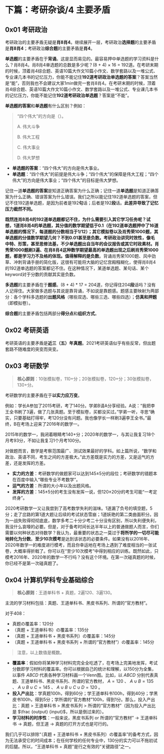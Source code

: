 # 下篇：考研杂谈/4 主要矛盾

## 0x01 考研政治

考研政治的主要矛盾无疑是**肖8肖4**。继续展开一层，考研政治**选择题**的主要矛盾是**肖8肖4**；考研政治**综合题**的主要矛盾是**肖4**。

**单选题**的主要矛盾在于**背诵**。这是显而易见的。最容易押中单选题的学习资料是什么？肖8肖4。肖8肖4单选题的总数是多少呢？(8 + 4) × 16 = 192道。在考研末期的时候，顶着肖4综合题、英语10篇大作文10篇小作文、数学套路以及一堆公式、专业课几本书的记忆压力，你能不能记住**192道考研政治单选题的答案**？答案当然是“能”，否则我也不会建议大家1min做完一套肖8肖4。在考研末期的时候，顶着肖4综合题、英语10篇大作文10篇小作文、数学套路以及一堆公式、专业课几本书的记忆压力，你能不能记住**192道考研政治单选题**？答案是“不能”。

**单选题的答案**和**单选题**有什么区别？例如：

> “四个伟大”的方向是（）。
>
> A. 伟大斗争
>
> B. 伟大工程
>
> C. 伟大事业
>
> D. 伟大梦想

- **单选题的答案**：“四个伟大”的方向是伟大事业。
- **单选题**：“四个伟大”的前提是伟大斗争；“四个伟大”的保障是伟大工程；“四个伟大”的方向是伟大事业；“四个伟大”的目标是伟大梦想。

记住一道**单选题的答案**是知道正确答案为什么正确；记住一道**单选题**是知道正确答案为什么正确、错误答案为什么错误。我们之所以能记住192道单选题的答案，但记不住192道单选题，是因为前者是192**句**话；后者是192**段**话。**此差异导致了记忆压力截然不同。**

**既然连肖8肖4的192道单选题都记不住，为什么需要引入其它学习任务呢？**试想，1道肖8肖4的单选题，其分值的数学期望低于0.1（在192道单选题押中了16道单选题的情况下，每道题的分数相当于1/12）；其它模拟卷以及肖秀荣1000题，其单选题的分值数学期望几何？不到0.01甚至是负数。考研政治讲究时效性，像毛中特、形策，甚至思修法基，不少单选题出自当年的会议报告或其它时政素材。肖秀荣1000题刷3遍、在肖8肖4这种数学期望最高的单选题出现之后刷肖秀荣1000题，都是学习力不及格的体现。值得解释的是**负数**。背诵肖秀荣1000题、风中劲草、冲刺背诵手册的简化版，这很有可能将大脑的记忆宫殿糨糊化，使得肖8肖4的192道单选题的答案都记不住。在这种情况下，某道单选题、某句话、某个keyword对于分数的贡献其实是负数。

**多选题**的主要矛盾在于**题感**。(8 + 4) * 17 = 204道，你记得住204**段**话吗？没有人记得住。大家做多选题与其说是靠背诵，不如说是靠题感。题感主要映射为两部分：各个学科多选题的**出题风格**（哪些双选、哪些三选、哪些四选）；**仿真和押题**（即模拟卷）。

**综合题**的主要矛盾包括两部分**得分点**和**组织方式**。

## 0x02 考研英语

考研英语的主要矛盾是**近三（五）年真题**。2021考研英语似乎有些反常，但出题套路不随难度的突变而突变。

## 0x03 考研数学

> **核心原则**：10张模拟卷，110+分；20张模拟卷，120+分；30张模拟卷，130+分。

考研数学的主要矛盾在于**以实力应万变**。

例如：学长A参加了2015考研，考了140分。学弟B请A分享经验。A说：“我把李王全书刷了3遍，做了几张真题。至于模拟卷，买都没买过。”学弟一听，寻思“确实，只要基础打得牢，考120分没有问题。我也像学长一样刷3遍李王全书。”最终，B在考场上迎来了2016年的数学一。

2015年的数学一，我闭着眼睛考140+分；2020年的数学一，与其让我复习18个月考93分，不如让我复习1个月考100分。

对做题而言，数学是考察范围最广、测试效果最好的学科。如上篇所说，“数学和政治、英语不同，考生之间的方差极大。”此方差既是实力的方差，又是运气的方差，还是发挥的方差。

- **实力的方差**：考研数学的做题家可以达到145±5分的段位；考研数学的错题本在百度中输入“哪些专业不考数学”。
- **运气的方差**：所谓的大小年以及出题风格。
- **发挥的方差**：145±5分的考生没有发挥一说，但120±20分的考生可能“一考定终身”。

2020考研数学一又让我尝到了高考数学失利的滋味。1道漏了负号的填空题，5分；走了岔路的第1道大题让后续的考试状态雪崩；1道妖艳的第二类曲面积分。因为一战失败得彻彻底底，数学多考二十分少考二十分没有区别，所以失利便失利，我没什么哀嚎的必要。但是，对于备考时间长达半年以上的普通做题人而言，你们需要以何种状态对待数学？我认为，最重要的状态之一莫过于**将所学的一切尽可能地转化为分数**。**至少10次模考**是达到该状态的必要条件。如果没有以2016年、2020年数学一的难度进行模考，而且你幸运地在考场上遇到了难度相当的一张试卷，大概率得折戟了。你可以在“至少10次模考”中得到相应的训练。既然如此，只模考2016年、2020年的数学一不行吗？没有这个环境。在第一次碰真题的时候，你已经不是第一次碰真题了。

## 0x04 计算机学科专业基础综合

> **核心原则**：王道单科书 + 真题，2遍120、3遍130。

主流的学习材料包括：真题、王道单科书、黑皮书系列、所谓的“官方教材”。

对于408：

- 真题の覆盖率：120分
- （真题 + 王道单科书）の覆盖率：135分
- （真题 + 王道单科书 + 黑皮书系列）の覆盖率：145分
- （真题 + 王道单科书 + 黑皮书系列 + 所谓的“官方教材”）の覆盖率：145分

> 注意，以上数值是概数。

- **覆盖率**：假如你将某种学习材料完完全全吃透了，在考场上完美地发挥，考试分数即学习材料的覆盖率。你可以根据自己的统计和理解，以150分为全集，以事件 $ABCD$ 代表各种学习材料画一个Venn图。比如，以 $ABCD$ 分别代表真题、王道单科书、黑皮书系列、所谓的官方教材， $A = 120$ 、 $A ∪ B = 135$ 、 $A ∪ B ∪ C = 145$ 、 $A ∪ B ∪ C ∪ D = 120$ 。
- **投入产出比**：学真题100h，得到60分；学王道单科书100h，得到40分；学黑皮书100h，得到5分；学所谓的“官方教材”100h，得到1分。那么，投入产出比：真题 > 王道单科书 > 黑皮书系列 > 所谓的“官方教材”（因为投入产出比是 $\frac {output} {input}$，所以是倒过来的）。
- **学习材料的时序性**：一般来说，黑皮书系列 or 所谓的“官方教材” → 王道单科书 → 真题，但王道 → 真题的打开方式也是可行的。

我们几乎可以排除“（真题 + 王道单科书 + 黑皮书系列）の覆盖率”的备考方式，因为无法承受它的时间成本；在任何学校的任何专业中，130分的实力可以不拖初试的后腿。所以，“王道单科书 + 真题”是行之有效的“关键路径”之一。
